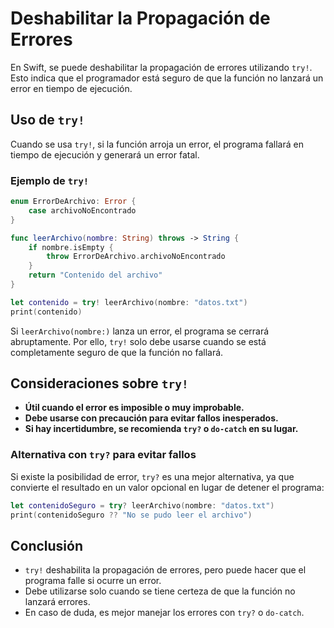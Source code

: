 # Deshabilitar la Propagación de Errores

En Swift, se puede deshabilitar la propagación de errores utilizando `try!`. Esto indica que el programador está seguro de que la función no lanzará un error en tiempo de ejecución.

## Uso de `try!`

Cuando se usa `try!`, si la función arroja un error, el programa fallará en tiempo de ejecución y generará un error fatal.

### Ejemplo de `try!`

```swift
enum ErrorDeArchivo: Error {
    case archivoNoEncontrado
}

func leerArchivo(nombre: String) throws -> String {
    if nombre.isEmpty {
        throw ErrorDeArchivo.archivoNoEncontrado
    }
    return "Contenido del archivo"
}

let contenido = try! leerArchivo(nombre: "datos.txt")
print(contenido)
```

Si `leerArchivo(nombre:)` lanza un error, el programa se cerrará abruptamente. Por ello, `try!` solo debe usarse cuando se está completamente seguro de que la función no fallará.

## Consideraciones sobre `try!`

- **Útil cuando el error es imposible o muy improbable.**
- **Debe usarse con precaución para evitar fallos inesperados.**
- **Si hay incertidumbre, se recomienda `try?` o `do-catch` en su lugar.**

### Alternativa con `try?` para evitar fallos

Si existe la posibilidad de error, `try?` es una mejor alternativa, ya que convierte el resultado en un valor opcional en lugar de detener el programa:

```swift
let contenidoSeguro = try? leerArchivo(nombre: "datos.txt")
print(contenidoSeguro ?? "No se pudo leer el archivo")
```

## Conclusión

- `try!` deshabilita la propagación de errores, pero puede hacer que el programa falle si ocurre un error.
- Debe utilizarse solo cuando se tiene certeza de que la función no lanzará errores.
- En caso de duda, es mejor manejar los errores con `try?` o `do-catch`.

